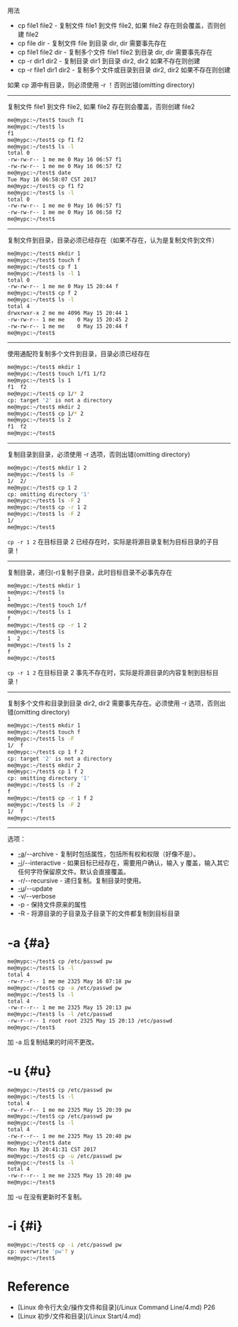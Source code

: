 用法
* cp file1 file2 - 复制文件 file1 到文件 file2, 如果 file2 存在则会覆盖，否则创建 file2
* cp file dir - 复制文件 file 到目录 dir, dir 需要事先存在
* cp file1 file2 dir - 复制多个文件 file1 file2 到目录 dir, dir 需要事先存在
* cp -r dir1 dir2 - 复制目录 dir1 到目录 dir2, dir2 如果不存在则创建
* cp -r file1 dir1 dir2 - 复制多个文件或目录到目录 dir2, dir2 如果不存在则创建


如果 cp 源中有目录，则必须使用 -r ！否则出错(omitting directory)

---
复制文件 file1 到文件 file2, 如果 file2 存在则会覆盖，否则创建 file2
```bash
me@mypc:~/test$ touch f1
me@mypc:~/test$ ls
f1
me@mypc:~/test$ cp f1 f2
me@mypc:~/test$ ls -l
total 0
-rw-rw-r-- 1 me me 0 May 16 06:57 f1
-rw-rw-r-- 1 me me 0 May 16 06:57 f2
me@mypc:~/test$ date
Tue May 16 06:58:07 CST 2017
me@mypc:~/test$ cp f1 f2
me@mypc:~/test$ ls -l
total 0
-rw-rw-r-- 1 me me 0 May 16 06:57 f1
-rw-rw-r-- 1 me me 0 May 16 06:58 f2
me@mypc:~/test$ 
```

---
复制文件到目录，目录必须已经存在（如果不存在，认为是复制文件到文件）
```bash
me@mypc:~/test$ mkdir 1
me@mypc:~/test$ touch f
me@mypc:~/test$ cp f 1
me@mypc:~/test$ ls -l 1
total 0
-rw-rw-r-- 1 me me 0 May 15 20:44 f
me@mypc:~/test$ cp f 2
me@mypc:~/test$ ls -l
total 4
drwxrwxr-x 2 me me 4096 May 15 20:44 1
-rw-rw-r-- 1 me me    0 May 15 20:45 2
-rw-rw-r-- 1 me me    0 May 15 20:44 f
me@mypc:~/test$ 
```

---
使用通配符复制多个文件到目录，目录必须已经存在
```bash
me@mypc:~/test$ mkdir 1
me@mypc:~/test$ touch 1/f1 1/f2
me@mypc:~/test$ ls 1
f1  f2
me@mypc:~/test$ cp 1/* 2
cp: target '2' is not a directory
me@mypc:~/test$ mkdir 2
me@mypc:~/test$ cp 1/* 2
me@mypc:~/test$ ls 2
f1  f2
me@mypc:~/test$ 
```

---
复制目录到目录，必须使用 -r 选项，否则出错(omitting directory)
```bash
me@mypc:~/test$ mkdir 1 2
me@mypc:~/test$ ls -F
1/  2/
me@mypc:~/test$ cp 1 2
cp: omitting directory '1'
me@mypc:~/test$ ls -F 2
me@mypc:~/test$ cp -r 1 2
me@mypc:~/test$ ls -F 2
1/
me@mypc:~/test$ 
```
`cp -r 1 2` 在目标目录 2 已经存在时，实际是将源目录复制为目标目录的子目录！

---
复制目录，递归(-r)复制子目录，此时目标目录不必事先存在
```bash
me@mypc:~/test$ mkdir 1
me@mypc:~/test$ ls
1
me@mypc:~/test$ touch 1/f
me@mypc:~/test$ ls 1
f
me@mypc:~/test$ cp -r 1 2
me@mypc:~/test$ ls
1  2
me@mypc:~/test$ ls 2
f
me@mypc:~/test$ 
```
`cp -r 1 2` 在目标目录 2 事先不存在时，实际是将源目录的内容复制到目标目录！

---
复制多个文件和目录到目录 dir2, dir2 需要事先存在。必须使用 -r 选项，否则出错(omitting directory)
```bash
me@mypc:~/test$ mkdir 1
me@mypc:~/test$ touch f
me@mypc:~/test$ ls -F
1/  f
me@mypc:~/test$ cp 1 f 2
cp: target '2' is not a directory
me@mypc:~/test$ mkdir 2
me@mypc:~/test$ cp 1 f 2
cp: omitting directory '1'
me@mypc:~/test$ ls -F 2
f
me@mypc:~/test$ cp -r 1 f 2
me@mypc:~/test$ ls -F 2
1/  f
me@mypc:~/test$ 
```

---
选项：
* [-a](#a)/--archive - 复制时包括属性，包括所有权和权限（好像不是）。
* [-i](#i)/--interactive - 如果目标已经存在，需要用户确认，输入 y 覆盖，输入其它任何字符保留原文件。默认会直接覆盖。
* -r/--recursive - 递归复制。复制目录时使用。
* [-u](#u)/--update
* -v/--verbose
* -p - 保持文件原来的属性
* -R - 将源目录的子目录及子目录下的文件都复制到目标目录


# -a {#a}
```bash
me@mypc:~/test$ cp /etc/passwd pw
me@mypc:~/test$ ls -l
total 4
-rw-r--r-- 1 me me 2325 May 16 07:18 pw
me@mypc:~/test$ cp -a /etc/passwd pw
me@mypc:~/test$ ls -l
total 4
-rw-r--r-- 1 me me 2325 May 15 20:13 pw
me@mypc:~/test$ ls -l /etc/passwd
-rw-r--r-- 1 root root 2325 May 15 20:13 /etc/passwd
me@mypc:~/test$ 
```


加 -a 后复制结果的时间不更改。


# -u {#u}
```bash
me@mypc:~/test$ cp /etc/passwd pw
me@mypc:~/test$ ls -l
total 4
-rw-r--r-- 1 me me 2325 May 15 20:39 pw
me@mypc:~/test$ cp /etc/passwd pw
me@mypc:~/test$ ls -l
total 4
-rw-r--r-- 1 me me 2325 May 15 20:40 pw
me@mypc:~/test$ date
Mon May 15 20:41:31 CST 2017
me@mypc:~/test$ cp -u /etc/passwd pw
me@mypc:~/test$ ls -l
total 4
-rw-r--r-- 1 me me 2325 May 15 20:40 pw
me@mypc:~/test$ 
```


加 -u 在没有更新时不复制。


# -i {#i}
```bash
me@mypc:~/test$ cp -i /etc/passwd pw
cp: overwrite 'pw'? y
me@mypc:~/test$ 
```


# Reference
* [Linux 命令行大全/操作文件和目录](/Linux Command Line/4.md) P26
* [Linux 初步/文件和目录](/Linux Start/4.md)
